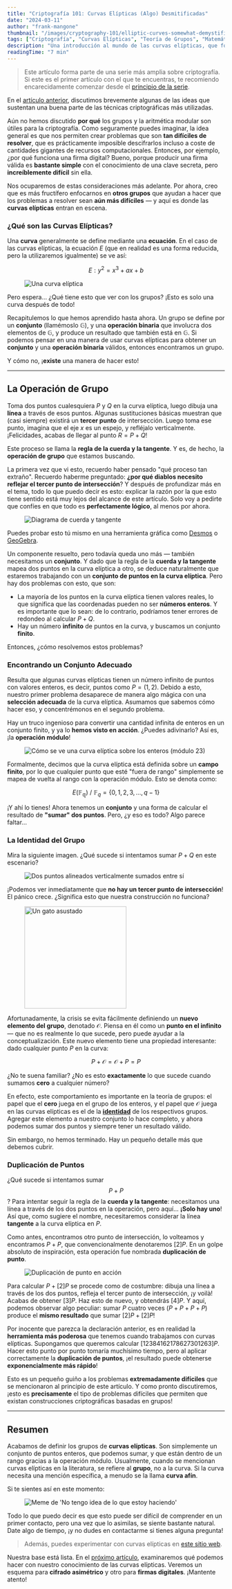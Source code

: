 ```yaml
---
title: "Criptografía 101: Curvas Elípticas (Algo) Desmitificadas"
date: "2024-03-11"
author: "frank-mangone"
thumbnail: "/images/cryptography-101/elliptic-curves-somewhat-demystified/elliptic-curve.webp"
tags: ["Criptografía", "Curvas Elípticas", "Teoría de Grupos", "Matemáticas"]
description: "Una introducción al mundo de las curvas elípticas, que forman la base para entender mecanismos criptográficos útiles"
readingTime: "7 min"
---
```


> Este artículo forma parte de una serie más amplia sobre criptografía. Si este es el primer artículo con el que te encuentras, te recomiendo encarecidamente comenzar desde el [principio de la serie](/es/blog/cryptography-101/where-to-start).

En el [artículo anterior](/es/blog/cryptography-101/where-to-start), discutimos brevemente algunas de las ideas que sustentan una buena parte de las técnicas criptográficas más utilizadas.

Aún no hemos discutido **por qué** los grupos y la aritmética modular son útiles para la criptografía. Como seguramente puedes imaginar, la idea general es que nos permiten crear problemas que son **tan difíciles de resolver**, que es prácticamente imposible descifrarlos incluso a coste de cantidades gigantes de recursos computacionales. Entonces, por ejemplo, ¿por qué funciona una firma digital? Bueno, porque producir una firma válida es **bastante simple** con el conocimiento de una clave secreta, pero **increíblemente difícil** sin ella.

Nos ocuparemos de estas consideraciones más adelante. Por ahora, creo que es más fructífero enfocarnos en **otros grupos** que ayudan a hacer que los problemas a resolver sean **aún más difíciles** — y aquí es donde las **curvas elípticas** entran en escena.

### ¿Qué son las Curvas Elípticas?

Una **curva** generalmente se define mediante una **ecuación**. En el caso de las curvas elípticas, la ecuación $E$ (que en realidad es una forma reducida, pero la utilizaremos igualmente) se ve así:

$$
E: y^2 = x^3 + ax + b
$$

<figure>
  <img 
    src="/images/cryptography-101/elliptic-curves-somewhat-demystified/elliptic-curve.webp" 
    alt="Una curva elíptica" 
    title="[zoom] Un gráfico de la curva y² = x³ - x"
  />
</figure>

Pero espera... ¿Qué tiene esto que ver con los grupos? ¡Esto es solo una curva después de todo!

Recapitulemos lo que hemos aprendido hasta ahora. Un grupo se define por un **conjunto** (llamémoslo $\mathbb{G}$), y una **operación binaria** que involucra dos elementos de $\mathbb{G}$, y produce un resultado que también está en $\mathbb{G}$. Si podemos pensar en una manera de usar curvas elípticas para obtener un **conjunto** y una **operación binaria** válidos, entonces encontramos un grupo.

Y cómo no, ¡**existe** una manera de hacer esto!

---

## La Operación de Grupo

Toma dos puntos cualesquiera $P$ y $Q$ en la curva elíptica, luego dibuja una **línea** a través de esos puntos. Algunas sustituciones básicas muestran que (casi siempre) existirá un **tercer punto** de intersección. Luego toma ese punto, imagina que el eje $x$ es un espejo, y refléjalo verticalmente. ¡Felicidades, acabas de llegar al punto $R = P + Q$!

Este proceso se llama la **regla de la cuerda y la tangente**. Y es, de hecho, la **operación de grupo** que estamos buscando.

La primera vez que vi esto, recuerdo haber pensado "qué proceso tan extraño". Recuerdo haberme preguntado: **¿por qué diablos necesito reflejar el tercer punto de intersección**? Y después de profundizar más en el tema, todo lo que puedo decir es esto: explicar la razón por la que esto tiene sentido está muy lejos del alcance de este artículo. Solo voy a pedirte que confíes en que todo es **perfectamente lógico**, al menos por ahora.

<figure>
  <img 
    src="/images/cryptography-101/elliptic-curves-somewhat-demystified/chord-and-tangent.webp" 
    alt="Diagrama de cuerda y tangente"
    title="[zoom] La curva elíptica y² = x³ - x + 1 (roja) con una representación de la operación P + Q = R"
  />
</figure>

Puedes probar esto tú mismo en una herramienta gráfica como [Desmos](https://www.desmos.com/calculator) o [GeoGebra](https://www.geogebra.org/graphing?lang=en).

Un componente resuelto, pero todavía queda uno más — también necesitamos un **conjunto**. Y dado que la regla de la **cuerda y la tangente** mapea dos puntos en la curva elíptica a otro, se deduce naturalmente que estaremos trabajando con un **conjunto de puntos en la curva elíptica**. Pero hay dos problemas con esto, que son:

- La mayoría de los puntos en la curva elíptica tienen valores reales, lo que significa que las coordenadas pueden no ser **números enteros**. Y es importante que lo sean: de lo contrario, podríamos tener errores de redondeo al calcular $P + Q$.
- Hay un número **infinito** de puntos en la curva, y buscamos un conjunto **finito**.

Entonces, ¿cómo resolvemos estos problemas?

### Encontrando un Conjunto Adecuado

Resulta que algunas curvas elípticas tienen un número infinito de puntos con valores enteros, es decir, puntos como $P = (1,2)$. Debido a esto, nuestro primer problema desaparece de manera algo mágica con una **selección adecuada** de la curva elíptica. Asumamos que sabemos cómo hacer eso, y concentrémonos en el segundo problema.

Hay un truco ingenioso para convertir una cantidad infinita de enteros en un conjunto finito, y ya lo **hemos visto en acción**. ¿Puedes adivinarlo? Así es, ¡la **operación módulo**!

<figure>
  <img 
    src="/images/cryptography-101/elliptic-curves-somewhat-demystified/discrete-curve.webp" 
    alt="Cómo se ve una curva elíptica sobre los enteros (módulo 23)"
    title="[zoom] Los puntos de una curva elíptica, módulo 23"
  />
</figure>

Formalmente, decimos que la curva elíptica está definida sobre un **campo finito**, por lo que cualquier punto que esté "fuera de rango" simplemente se mapea de vuelta al rango con la operación módulo. Esto se denota como:

$$
E(\mathbb{F_q}) \ / \ \mathbb{F}_q = \{0,1,2,3,...,q-1\}
$$

¡Y ahí lo tienes! Ahora tenemos un **conjunto** y una forma de calcular el resultado de **"sumar" dos puntos**. Pero, ¿y eso es todo? Algo parece faltar...

### La Identidad del Grupo

Mira la siguiente imagen. ¿Qué sucede si intentamos sumar $P + Q$ en este escenario?

<figure>
  <img 
    src="/images/cryptography-101/elliptic-curves-somewhat-demystified/cancelling-points.webp" 
    alt="Dos puntos alineados verticalmente sumados entre sí"
    title="[zoom]"
  />
</figure>

¡Podemos ver inmediatamente que **no hay un tercer punto de intersección**! El pánico crece. ¿Significa esto que nuestra construcción no funciona?

<figure>
  <img 
    src="/images/cryptography-101/elliptic-curves-somewhat-demystified/panic-cat.webp" 
    alt="Un gato asustado"
    width="236"
    title="*Pánico"
  />
</figure>

Afortunadamente, la crisis se evita fácilmente definiendo un **nuevo elemento del grupo**, denotado $\mathcal{O}$. Piensa en él como un **punto en el infinito** — que no es realmente lo que sucede, pero puede ayudar a la conceptualización. Este nuevo elemento tiene una propiedad interesante: dado cualquier punto $P$ en la curva:

$$
P + \mathcal{O} = \mathcal{O} + P = P
$$

¿No te suena familiar? ¿No es esto **exactamente** lo que sucede cuando sumamos **cero** a cualquier número?

En efecto, este comportamiento es importante en la teoría de grupos: el papel que el **cero** juega en el grupo de los enteros, y el papel que $\mathcal{O}$ juega en las curvas elípticas es el de la [**identidad**](https://es.wikipedia.org/wiki/Elemento_neutro) de los respectivos grupos. Agregar este elemento a nuestro conjunto lo hace completo, y ahora podemos sumar dos puntos y siempre tener un resultado válido.

Sin embargo, no hemos terminado. Hay un pequeño detalle más que debemos cubrir.

### Duplicación de Puntos

¿Qué sucede si intentamos sumar $$P + P$$? Para intentar seguir la regla de la **cuerda y la tangente**: necesitamos una línea a través de los dos puntos en la operación, pero aquí... **¡Solo hay uno**! Así que, como sugiere el nombre, necesitaremos considerar la línea **tangente** a la curva elíptica en $P$.

Como antes, encontramos otro punto de intersección, lo volteamos y encontramos $P + P$, que convencionalmente denotaremos $[2]P$. En un golpe absoluto de inspiración, esta operación fue nombrada **duplicación de punto**.

<figure>
  <img 
    src="/images/cryptography-101/elliptic-curves-somewhat-demystified/point-doubling.webp" 
    alt="Duplicación de punto en acción"
    title="[zoom] Duplicación de punto en acción"
  />
</figure>

Para calcular $P + [2]P$ se procede como de costumbre: dibuja una línea a través de los dos puntos, refleja el tercer punto de intersección, ¡y voilà! Acabas de obtener $[3]P$. Haz esto de nuevo, y obtendrás $[4]P$. Y aquí, podemos observar algo peculiar: sumar $P$ cuatro veces ($P + P + P + P$) produce el **mismo resultado** que sumar $[2]P + [2]P$!

Por inocente que parezca la declaración anterior, es en realidad la **herramienta más poderosa** que tenemos cuando trabajamos con curvas elípticas. Supongamos que queremos calcular $[12384162178627301263]P$. Hacer esto punto por punto tomaría muchísimo tiempo, pero al aplicar correctamente la **duplicación de puntos**, ¡el resultado puede obtenerse **exponencialmente más rápido**!

Esto es un pequeño guiño a los problemas **extremadamente difíciles** que se mencionaron al principio de este artículo. Y como pronto discutiremos, ¡esto es **precisamente** el tipo de problemas difíciles que permiten que existan construcciones criptográficas basadas en grupos!

---

## Resumen

Acabamos de definir los grupos de **curvas elípticas**. Son simplemente un conjunto de puntos enteros, que podemos sumar, y que están dentro de un rango gracias a la operación módulo. Usualmente, cuando se mencionan curvas elípticas en la literatura, se refiere al **grupo**, no a la curva. Si la curva necesita una mención específica, a menudo se la llama **curva afín**.

Si te sientes así en este momento:

<figure>
  <img 
    src="/images/cryptography-101/elliptic-curves-somewhat-demystified/no-idea-what-im-doing.webp" 
    alt="Meme de 'No tengo idea de lo que estoy haciendo'"
    title="Yo cada mañana"
  />
</figure>

Todo lo que puedo decir es que esto puede ser difícil de comprender en un primer contacto, pero una vez que lo asimilas, se siente bastante natural. Date algo de tiempo, ¡y no dudes en contactarme si tienes alguna pregunta!

> Además, puedes experimentar con curvas elípticas en [este sitio web](https://andrea.corbellini.name/ecc/interactive/modk-add.html).

Nuestra base está lista. En el [próximo artículo](/es/blog/cryptography-101/encryption-and-digital-signatures), examinaremos qué podemos hacer con nuestro conocimiento de las curvas elípticas. Veremos un esquema para **cifrado asimétrico** y otro para **firmas digitales**. ¡Mantente atento!
